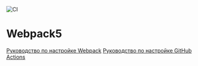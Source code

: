 ![CI](https://github.com/fedoweb/ahj-env-homework/actions/workflows/web.yml/badge.svg)

# Webpack5

[Руководство по настройке Webpack](https://webpack.js.org/guides/)
[Руководство по настройке GitHub Actions](https://docs.github.com/en/actions/quickstart)
